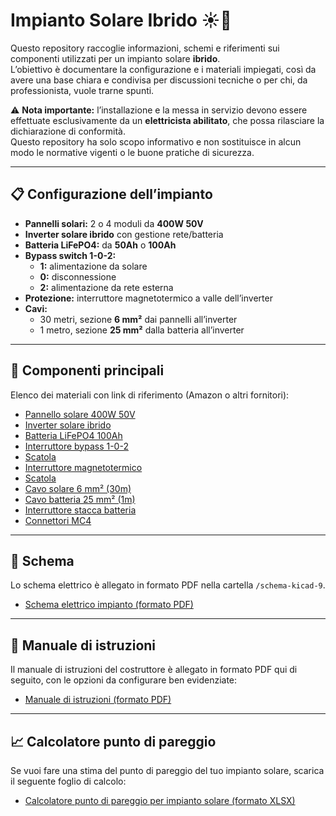 # Impianto Solare Ibrido ☀️🔋

Questo repository raccoglie informazioni, schemi e riferimenti sui componenti utilizzati per un impianto solare **ibrido**.  
L’obiettivo è documentare la configurazione e i materiali impiegati, così da avere una base chiara e condivisa per discussioni tecniche o per chi, da professionista, vuole trarne spunti.  

⚠️ **Nota importante:** l’installazione e la messa in servizio devono essere effettuate esclusivamente da un **elettricista abilitato**, che possa rilasciare la dichiarazione di conformità.  
Questo repository ha solo scopo informativo e non sostituisce in alcun modo le normative vigenti o le buone pratiche di sicurezza.  

---

## 📋 Configurazione dell’impianto
- **Pannelli solari:** 2 o 4 moduli da **400W 50V**  
- **Inverter solare ibrido** con gestione rete/batteria  
- **Batteria LiFePO4:** da **50Ah** o **100Ah**  
- **Bypass switch 1-0-2:**  
  - **1:** alimentazione da solare  
  - **0:** disconnessione  
  - **2:** alimentazione da rete esterna  
- **Protezione:** interruttore magnetotermico a valle dell’inverter  
- **Cavi:**  
  - 30 metri, sezione **6 mm²** dai pannelli all’inverter  
  - 1 metro, sezione **25 mm²** dalla batteria all’inverter  

---

## 🛒 Componenti principali
Elenco dei materiali con link di riferimento (Amazon o altri fornitori):  

- [Pannello solare 400W 50V](https://amzn.to/4lXqm2D)  
- [Inverter solare ibrido](https://amzn.to/3VvV1Jy)  
- [Batteria LiFePO4 100Ah](https://amzn.to/4g0OCiU)  
- [Interruttore bypass 1-0-2](https://amzn.to/4mLcBFD) 
- [Scatola](https://amzn.to/4nwYfbZ)
- [Interruttore magnetotermico](https://amzn.to/41v1FU0)  
- [Scatola](https://amzn.to/45LVo8Y)
- [Cavo solare 6 mm² (30m)](https://amzn.to/42bMNKe)  
- [Cavo batteria 25 mm² (1m)](https://amzn.to/4mNqKCb)  
- [Interruttore stacca batteria](https://amzn.to/47WVwUk)
- [Connettori MC4](https://amzn.to/45YmNmL)  

---

## 📑 Schema
Lo schema elettrico è allegato in formato PDF nella cartella `/schema-kicad-9`.  

- [Schema elettrico impianto (formato PDF)](https://github.com/fremsoft/solar-energy/blob/main/schema-kicad-9/schema-impianto.pdf)

---


## 📑 Manuale di istruzioni 
Il manuale di istruzioni del costruttore è allegato in formato PDF qui di seguito, con le opzioni da configurare ben evidenziate:

- [Manuale di istruzioni (formato PDF)](https://github.com/fremsoft/solar-energy/blob/main/Manuale_impianto_solare.pdf)

---

## 📈 Calcolatore punto di pareggio
Se vuoi fare una stima del punto di pareggio del tuo impianto solare, scarica il seguente foglio di calcolo:  

- [Calcolatore punto di pareggio per impianto solare (formato XLSX)](https://github.com/fremsoft/solar-energy/blob/main/Calcolo_Pareggio_Inverter_Solare.xlsx)

